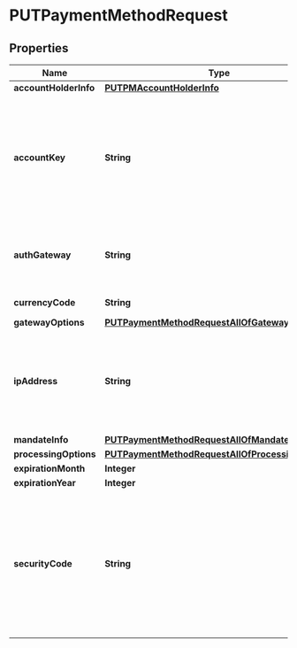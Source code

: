 

# PUTPaymentMethodRequest


## Properties

| Name | Type | Description | Notes |
|------------ | ------------- | ------------- | -------------|
|**accountHolderInfo** | [**PUTPMAccountHolderInfo**](PUTPMAccountHolderInfo.md) |  |  [optional] |
|**accountKey** | **String** | The ID of the customer account associated with this payment method, such as &#x60;2x92c0f859b0480f0159d3a4a6ee5bb6&#x60;.  **Note:** You can use this field to associate an orphan payment method with a customer account. If a payment method is already associated with a customer account, you cannot change the associated payment method through this operation. You cannot remove the previous account ID and leave this field empty, either.  |  [optional] |
|**authGateway** | **String** | Specifies the ID of the payment gateway that Zuora will use to authorize the payments that are made with the payment method.   This field is not supported in updating Credit Card Reference Transaction payment methods.  |  [optional] |
|**currencyCode** | **String** | The currency used for payment method authorization.  |  [optional] |
|**gatewayOptions** | [**PUTPaymentMethodRequestAllOfGatewayOptions**](PUTPaymentMethodRequestAllOfGatewayOptions.md) |  |  [optional] |
|**ipAddress** | **String** | The IPv4 or IPv6 information of the user when the payment method is created or updated. Some gateways use this field for fraud prevention. If this field is passed to Zuora, Zuora directly passes it to gateways.   If the IP address length is beyond 45 characters, a validation error occurs.  For validating SEPA payment methods on Stripe v2, this field is required.  |  [optional] |
|**mandateInfo** | [**PUTPaymentMethodRequestAllOfMandateInfo**](PUTPaymentMethodRequestAllOfMandateInfo.md) |  |  [optional] |
|**processingOptions** | [**PUTPaymentMethodRequestAllOfProcessingOptions**](PUTPaymentMethodRequestAllOfProcessingOptions.md) |  |  [optional] |
|**expirationMonth** | **Integer** | One or two digits expiration month (1-12).           |  [optional] |
|**expirationYear** | **Integer** | Four-digit expiration year.  |  [optional] |
|**securityCode** | **String** | Optional. It is the CVV or CVV2 security code specific for the credit card or debit card. To ensure PCI compliance, this value is not stored and cannot be queried.   If securityCode code is not passed in the request payload, this operation only updates related fields in the payload. It does not validate the payment method through the gateway.  If securityCode is passed in the request payload, this operation retrieves the credit card information from payload and validates them through the gateway.  |  [optional] |



